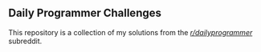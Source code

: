 ## Daily Programmer Challenges

This repository is a collection of my solutions from the [_r/dailyprogrammer_](https://www.reddit.com/r/dailyprogrammer/) subreddit.

